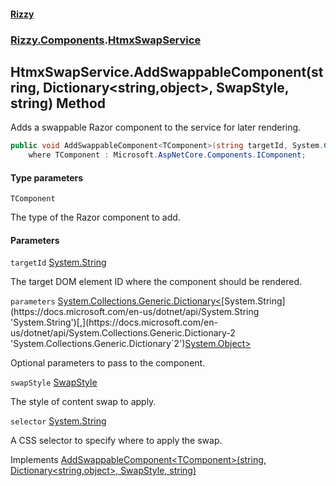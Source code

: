 #### [Rizzy](index 'index')
### [Rizzy.Components](Rizzy.Components 'Rizzy.Components').[HtmxSwapService](Rizzy.Components.HtmxSwapService 'Rizzy.Components.HtmxSwapService')

## HtmxSwapService.AddSwappableComponent<TComponent>(string, Dictionary<string,object>, SwapStyle, string) Method

Adds a swappable Razor component to the service for later rendering.

```csharp
public void AddSwappableComponent<TComponent>(string targetId, System.Collections.Generic.Dictionary<string,object>? parameters=null, Rizzy.SwapStyle swapStyle=Rizzy.SwapStyle.outerHTML, string? selector=null)
    where TComponent : Microsoft.AspNetCore.Components.IComponent;
```
#### Type parameters

<a name='Rizzy.Components.HtmxSwapService.AddSwappableComponent_TComponent_(string,System.Collections.Generic.Dictionary_string,object_,Rizzy.SwapStyle,string).TComponent'></a>

`TComponent`

The type of the Razor component to add.
#### Parameters

<a name='Rizzy.Components.HtmxSwapService.AddSwappableComponent_TComponent_(string,System.Collections.Generic.Dictionary_string,object_,Rizzy.SwapStyle,string).targetId'></a>

`targetId` [System.String](https://docs.microsoft.com/en-us/dotnet/api/System.String 'System.String')

The target DOM element ID where the component should be rendered.

<a name='Rizzy.Components.HtmxSwapService.AddSwappableComponent_TComponent_(string,System.Collections.Generic.Dictionary_string,object_,Rizzy.SwapStyle,string).parameters'></a>

`parameters` [System.Collections.Generic.Dictionary&lt;](https://docs.microsoft.com/en-us/dotnet/api/System.Collections.Generic.Dictionary-2 'System.Collections.Generic.Dictionary`2')[System.String](https://docs.microsoft.com/en-us/dotnet/api/System.String 'System.String')[,](https://docs.microsoft.com/en-us/dotnet/api/System.Collections.Generic.Dictionary-2 'System.Collections.Generic.Dictionary`2')[System.Object](https://docs.microsoft.com/en-us/dotnet/api/System.Object 'System.Object')[&gt;](https://docs.microsoft.com/en-us/dotnet/api/System.Collections.Generic.Dictionary-2 'System.Collections.Generic.Dictionary`2')

Optional parameters to pass to the component.

<a name='Rizzy.Components.HtmxSwapService.AddSwappableComponent_TComponent_(string,System.Collections.Generic.Dictionary_string,object_,Rizzy.SwapStyle,string).swapStyle'></a>

`swapStyle` [SwapStyle](Rizzy.SwapStyle 'Rizzy.SwapStyle')

The style of content swap to apply.

<a name='Rizzy.Components.HtmxSwapService.AddSwappableComponent_TComponent_(string,System.Collections.Generic.Dictionary_string,object_,Rizzy.SwapStyle,string).selector'></a>

`selector` [System.String](https://docs.microsoft.com/en-us/dotnet/api/System.String 'System.String')

A CSS selector to specify where to apply the swap.

Implements [AddSwappableComponent&lt;TComponent&gt;(string, Dictionary&lt;string,object&gt;, SwapStyle, string)](Rizzy.Components.IHtmxSwapService.AddSwappableComponent_TComponent_(string,System.Collections.Generic.Dictionary_string,object_,Rizzy.SwapStyle,string) 'Rizzy.Components.IHtmxSwapService.AddSwappableComponent<TComponent>(string, System.Collections.Generic.Dictionary<string,object>, Rizzy.SwapStyle, string)')